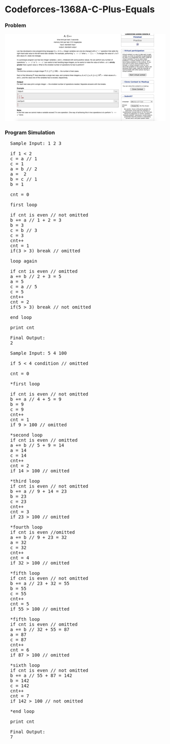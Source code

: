 # Codeforces-1368A-C-Plus-Equals
### Problem
![](capture.png)
### Program Simulation
<pre>
  Sample Input: 1 2 3

  if 1 < 2
  c = a // 1
  c = 1
  a = b // 2
  a =  2
  b = c // 1
  b = 1

  cnt = 0

  first loop 

  if cnt is even // not omitted
  b += a // 1 + 2 = 3
  b = 3
  c = b // 3
  c = 3
  cnt++
  cnt = 1
  if(3 > 3) break // omitted

  loop again

  if cnt is even // omitted
  a += b // 2 + 3 = 5
  a = 5
  c = a // 5
  c = 5
  cnt++ 
  cnt = 2
  if(5 > 3) break // not omitted

  end loop

  print cnt

  Final Output:
  2
  
  Sample Input: 5 4 100

  if 5 < 4 condition // omitted

  cnt = 0

  *first loop

  if cnt is even // not omitted
  b += a // 4 + 5 = 9
  b = 9
  c = 9
  cnt++
  cnt = 1
  if 9 > 100 // omitted

  *second loop
  if cnt is even // omitted
  a += b // 5 + 9 = 14
  a = 14
  c = 14
  cnt++
  cnt = 2
  if 14 > 100 // omitted

  *third loop
  if cnt is even // not omitted
  b += a // 9 + 14 = 23
  b = 23
  c = 23 
  cnt++
  cnt = 3
  if 23 > 100 // omitted

  *fourth loop
  if cnt is even //omitted
  a += b // 9 + 23 = 32
  a = 32
  c = 32
  cnt++
  cnt = 4
  if 32 > 100 // omitted

  *fifth loop
  if cnt is even // not omitted
  b += a // 23 + 32 = 55
  b = 55
  c = 55
  cnt++
  cnt = 5
  if 55 > 100 // omitted

  *fifth loop
  if cnt is even // omitted
  a += b // 32 + 55 = 87
  a = 87
  c = 87
  cnt++
  cnt = 6
  if 87 > 100 // omitted

  *sixth loop
  if cnt is even // not omitted
  b += a // 55 + 87 = 142
  b = 142
  c = 142
  cnt++
  cnt = 7
  if 142 > 100 // not omitted

  *end loop

  print cnt

  Final Output:
  7
</pre>

